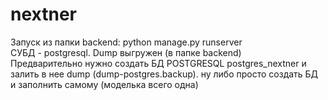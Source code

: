 # nextner
Запуск из папки backend: python manage.py runserver  
СУБД - postgresql. Dump выгружен (в папке backend)  
Предварительно нужно создать БД POSTGRESQL postgres_nextner и залить в нее dump (dump-postgres.backup). ну либо просто создать БД и заполнить самому (моделька всего одна)
